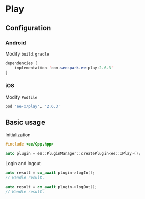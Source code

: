 # Play
## Configuration
### Android
Modify `build.gradle`
```java
dependencies {
    implementation 'com.senspark.ee:play:2.6.3'
}
```

### iOS
Modify `Podfile`
```ruby
pod 'ee-x/play', '2.6.3'
```

## Basic usage
Initialization
```cpp
#include <ee/Cpp.hpp>

auto plugin = ee::PluginManager::createPlugin<ee::IPlay>();
```

Login and logout
```cpp
auto result = co_await plugin->logIn();
// Handle result.

auto result = co_await plugin->logOut();
// Handle result.
```